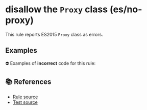 # disallow the `Proxy` class (es/no-proxy)

This rule reports ES2015 `Proxy` class as errors.

## Examples

⛔ Examples of **incorrect** code for this rule:

<eslint-playground type="bad" code="/*eslint es/no-proxy: error */
let p = new Proxy(obj, hooks)
" />

## 📚 References

- [Rule source](https://github.com/mysticatea/eslint-plugin-es/blob/v1.2.0/lib/rules/no-proxy.js)
- [Test source](https://github.com/mysticatea/eslint-plugin-es/blob/v1.2.0/tests/lib/rules/no-proxy.js)
